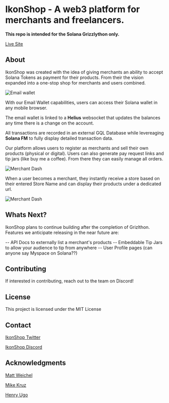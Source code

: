 # IkonShop - A web3 platform for merchants and freelancers. 

**This repo is intended for the Solana Grizzlython only.**

[Live Site](https://www.ikonshop.io)

## About

IkonShop was created with the idea of giving merchants an ability to accept Solana Tokens as payment for their products. From their the vision expanded into a one-stop shop for merchants and users combined.

![Email wallet](public/md3.jpg)

With our Email Wallet capabilities, users can access their Solana wallet in any mobile browser.

The email wallet is linked to a **Helius** websocket that updates the balances any time there is a change on the account.

All transactions are recorded in an external GQL Database while levereaging **Solana FM** to fully display detailed transaction data.

Our platform allows users to register as merchants and sell their own products (physical or digital). Users can also generate pay request links and tip jars (like buy me a coffee). From there they can easily manage all orders.

![Merchant Dash](public/md2.jpg)

When a user becomes a merchant, they instantly receive a store based on their entered Store Name and can display their products under a dedicated url.

![Merchant Dash](public/md4.png)

## Whats Next?

IkonShop plans to continue building after the completion of Grizlthon. Features we anticipate releasing in the near future are:

-- API Docs to externally list a merchant's products
-- Embeddable Tip Jars to allow your audience to tip from anywhere
-- User Profile pages (can anyone say Myspace on Solana??)

## Contributing

If interested in contributing, reach out to the team on Discord!


## License

This project is licensed under the MIT License

## Contact
[IkonShop Twitter](https://twitter.com/ikonshopapp)

[IkonShop Discord](https://discord.gg/ikons)

## Acknowledgments
[Matt Weichel](https://twitter.com/topshotturtles)

[Mike Kruz](https://twitter.com/kruzsol)

[Henry Ugo](https://twitter.com/uncensored_ugo)


